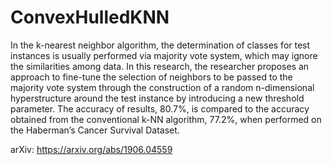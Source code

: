 # ConvexHulledKNN
In the k-nearest neighbor algorithm, the determination of classes for test instances is usually performed via majority vote system, which may ignore the similarities among data. In this research, the researcher proposes an approach to fine-tune the selection of neighbors to be passed to the majority vote system through the construction of a random n-dimensional hyperstructure around the test instance by introducing a new threshold parameter. The accuracy of results, 80.7%, is compared to the accuracy obtained from the conventional k-NN algorithm, 77.2%, when performed on the Haberman’s Cancer Survival Dataset.

arXiv: https://arxiv.org/abs/1906.04559
